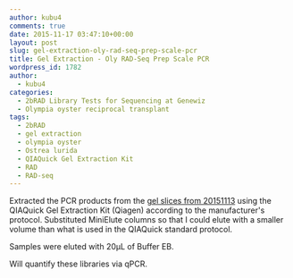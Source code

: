 ```yaml
---
author: kubu4
comments: true
date: 2015-11-17 03:47:10+00:00
layout: post
slug: gel-extraction-oly-rad-seq-prep-scale-pcr
title: Gel Extraction - Oly RAD-Seq Prep Scale PCR
wordpress_id: 1782
author:
  - kubu4
categories:
  - 2bRAD Library Tests for Sequencing at Genewiz
  - Olympia oyster reciprocal transplant
tags:
  - 2bRAD
  - gel extraction
  - olympia oyster
  - Ostrea lurida
  - QIAQuick Gel Extraction Kit
  - RAD
  - RAD-seq
---
```


Extracted the PCR products from the [gel slices from 20151113](https://robertslab.github.io/sams-notebook/2015-11-13-pcr-oly-rad-seq-prep-scale-pcr-2.html) using the QIAQuick Gel Extraction Kit (Qiagen) according to the manufacturer's protocol. Substituted MiniElute columns so that I could elute with a smaller volume than what is used in the QIAQuick standard protocol.

Samples were eluted with 20μL of Buffer EB.

Will quantify these libraries via qPCR.
